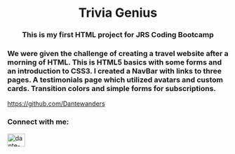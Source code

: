 <h1 align="center">
 Trivia Genius </h1>
<h3 align="center">This is my first HTML project for JRS Coding Bootcamp</h3>

<h3 align="left">We were given the challenge of creating a travel website after a morning of HTML. This is HTML5 basics with some forms and an introduction to CSS3. I created a NavBar with links to three pages. A testimonials page which utilized avatars and custom cards. Transition colors and simple forms for subscriptions.</h3>

https://github.com/Dantewanders
<h3 align="left">Connect with me:</h3>
<p align="left">
<a href="https://linkedin.com/in/dante-p-taylor" target="blank"><img align="center" src="https://raw.githubusercontent.com/rahuldkjain/github-profile-readme-generator/master/src/images/icons/Social/linked-in-alt.svg" alt="dante-p-taylor" height="30" width="40" /></a>
</p>
